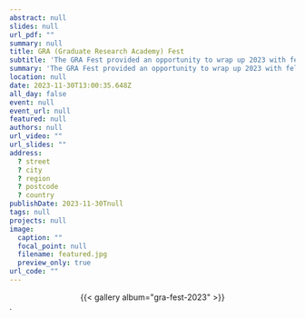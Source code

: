 ```yaml
---
abstract: null
slides: null
url_pdf: ""
summary: null
title: GRA (Graduate Research Academy) Fest
subtitle: 'The GRA Fest provided an opportunity to wrap up 2023 with fellow research students, academic mentors, and industry experts. <a href="https://beyersmannlab.cogscience.org/author/claire-galea/" target="_blank">Claire Galea</a> presented during the panel *From dairy to Dolly Parton: Models of industry engagement for graduate researchers*, chaired by <a href="https://beyersmannlab.cogscience.org/author/dr.-elisabeth-lisi-beyersmann/" target="_blank">Dr. Lisi Beyersmann</a> (30 November 2023).'
summary: 'The GRA Fest provided an opportunity to wrap up 2023 with fellow research students, academic mentors, and industry experts. <a href="https://beyersmannlab.cogscience.org/author/claire-galea/" target="_blank">Claire Galea</a> presented during the panel *From dairy to Dolly Parton: Models of industry engagement for graduate researchers*, chaired by <a href="https://beyersmannlab.cogscience.org/author/dr.-elisabeth-lisi-beyersmann/" target="_blank">Dr. Lisi Beyersmann</a> (30 November 2023).'
location: null
date: 2023-11-30T13:00:35.648Z
all_day: false
event: null
event_url: null
featured: null
authors: null
url_video: ""
url_slides: ""
address:
  ? street
  ? city
  ? region
  ? postcode
  ? country
publishDate: 2023-11-30Tnull
tags: null
projects: null
image:
  caption: ""
  focal_point: null
  filename: featured.jpg
  preview_only: true
url_code: ""
---
```


<center>{{< gallery album="gra-fest-2023" >}}</center>.
